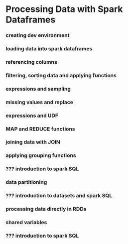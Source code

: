 # Processing Data with Spark Dataframes

### creating dev environment
### loading data into spark dataframes
### referencing columns
### filtering, sorting data and applying functions
### expressions and sampling
### missing values ​​and replace
### expressions and UDF
### MAP and REDUCE functions
### joining data with JOIN
### applying grouping functions
### ??? introduction to spark SQL
### data partitioning
### ??? introduction to datasets and spark SQL
### processing data directly in RDDs
### shared variables
### ??? introduction to spark SQL
